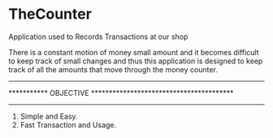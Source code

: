 # TheCounter
Application used to Records Transactions at our shop

There is a constant motion of money small amount and it becomes difficult to keep track of small changes and thus this application 
is designed to keep track of all the amounts that move through the money counter.

**************************************************************
*********** OBJECTIVE ****************************************
**************************************************************
1. Simple and Easy.
2. Fast Transaction and Usage.

